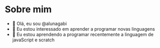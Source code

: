 # Sobre mim

- 👋 Olá, eu sou @alunagabi
- 👀 Eu estou interessado em aprender a programar novas linguagens
- 🌱 Eu estou aprendendo a programar recentemente a linguagem de javaScript e scratch
